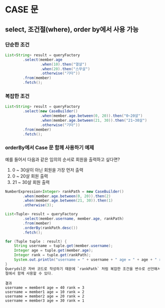 # CASE 문

## select, 조건절(where), order by에서 사용 가능

### 단순한 조건

```java
List<String> result = queryFactory
		.select(member.age
				.when(10).then("열살")
				.when(20).then("스무살")
				.otherwise("기타"))
		.from(member)
		.fetch();
```

### 복잡한 조건

```java
List<String> result = queryFactory
		.select(new CaseBuilder()
				.when(member.age.between(0, 20)).then("0~20살")
				.when(member.age.between(21, 30)).then("21~30살")
				.otherwise("기타"))
		.from(member)
		.fetch();
```

### orderBy에서 Case 문 함께 사용하기 예제

예를 들어서 다음과 같은 임의의 순서로 회원을 출력하고 싶다면?

1. 0 ~ 30살이 아닌 회원을 가장 먼저 출력
2. 0 ~ 20살 회원 출력
3. 21 ~ 30살 회원 출력

```java
NumberExpression<Integer> rankPath = new CaseBuilder()
		.when(member.age.between(0, 20)).then(2)
		.when(member.age.between(21, 30)).then(1)
		.otherwise(3);

List<Tuple> result = queryFactory
		.select(member.username, member.age, rankPath)
		.from(member)
		.orderBy(rankPath.desc())
		.fetch();

for (Tuple tuple : result) {
	String username = tuple.get(member.username);
	Integer age = tuple.get(member.age);
	Integer rank = tuple.get(rankPath);
	System.out.println("username = " + username + " age = " + age + " rank = " + rank);
}
Querydsl은 자바 코드로 작성하기 때문에 `rankPath` 처럼 복잡한 조건을 변수로 선언해서 `select` 절, `orderBy`
절에서 함께 사용할 수 있다.
```

```
결과
username = member4 age = 40 rank = 3
username = member1 age = 10 rank = 2
username = member2 age = 20 rank = 2
username = member3 age = 30 rank = 1
```
